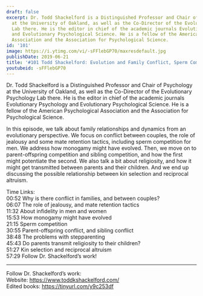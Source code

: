 ```yaml
---
draft: false
excerpt: Dr. Todd Shackelford is a Distinguished Professor and Chair of Psychology
  at the University of Oakland, as well as the Co-Director of the Evolutionary Psychology
  Lab there. He is the editor in chief of the academic journals Evolutionary Psychology
  and Evolutionary Psychological Science. He is a fellow of the American Psychological
  Association and the Association for Psychological Science.
id: '101'
image: https://i.ytimg.com/vi/-sFFlebGP70/maxresdefault.jpg
publishDate: 2019-06-21
title: '#101 Todd Shackelford: Evolution and Family Conflict, Sperm Competition, Stepparenting'
youtubeid: -sFFlebGP70
---
```

Dr. Todd Shackelford is a Distinguished Professor and Chair of Psychology at the University of Oakland, as well as the Co-Director of the Evolutionary Psychology Lab there. He is the editor in chief of the academic journals Evolutionary Psychology and Evolutionary Psychological Science. He is a fellow of the American Psychological Association and the Association for Psychological Science.

In this episode, we talk about family relationships and dynamics from an evolutionary perspective. We focus on conflict between couples, the role of jealousy and some mate retention tactics, including sperm competition for men. We address how monogamy might have evolved. Then, we move on to parent-offspring competition and sibling competition, and how the first might potentiate the second. We also talk a bit about religiosity, and how it might get transmitted between parents and their children. And we end up discussing the possible relationship between kin selection and reciprocal altruism.

Time Links:  
00:52  Why is there conflict in families, and between couples?  
06:07  The role of jealousy, and mate retention tactics                      
11:32  About infidelity in men and women         
15:53  How monogamy might have evolved        
21:15  Sperm competition           
30:55  Parent-offspring conflict, and sibling conflict      
38:48  The problems with stepparenting    
45:43  Do parents transmit religiosity to their children?    
51:27  Kin selection and reciprocal altruism   
57:29  Follow Dr. Shackelford’s work!

---

Follow Dr. Shackelford’s work:  
Website: https://www.toddkshackelford.com/  
Edited books: https://tinyurl.com/y9c253df
